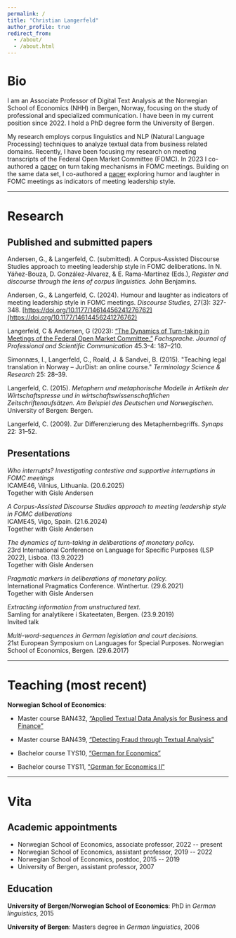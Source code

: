 ```yaml
---
permalink: /
title: "Christian Langerfeld"
author_profile: true
redirect_from: 
  - /about/
  - /about.html
---
```


# Bio
I am an Associate Professor of Digital Text Analysis at the Norwegian School of Economics (NHH) in Bergen, Norway, focusing on the study of professional and specialized communication. I have been in my current position since 2022. I hold a PhD degree form the University of Bergen.

My research employs corpus linguistics and NLP (Natural Language Processing) techniques to analyze textual data from business related domains. Recently, I have been focusing my research on meeting transcripts of the Federal Open Market Committee (FOMC). In 2023 I co-authored a [paper](https://doi.org/10.24989/fs.v45i3-4.2201) on turn taking mechanisms in FOMC meetings. Building on the same data set, I co-authored a [paper](https://doi.org/10.1177/14614456241276762) exploring humor and laughter in FOMC meetings as indicators of meeting leadership style.

---

# Research

## Published and submitted papers
Andersen, G., & Langerfeld, C. (submitted). A Corpus-Assisted Discourse Studies approach to meeting leadership style in FOMC deliberations. In N. Yáñez-Bouza, D. González-Alvarez, & E. Rama-Martínez (Eds.), *Register and discourse through the lens of corpus linguistics.* John Benjamins.

Andersen, G., & Langerfeld, C. (2024). Humour and laughter as indicators of meeting leadership style in FOMC meetings. *Discourse Studies*, 27(3): 327-348. [https://doi.org/10.1177/14614456241276762](https://doi.org/10.1177/14614456241276762)

Langerfeld, C & Andersen, G (2023): [“The Dynamics of Turn-taking in Meetings of the Federal Open Market Committee.”](https://doi.org/10.24989/fs.v45i3-4.2201) *Fachsprache. Journal of Professional and Scientific Communication* 45.3–4: 187–210.

Simonnæs, I., Langerfeld, C., Roald, J. & Sandvei, B. (2015). "Teaching legal translation in Norway – JurDist: an online course." *Terminology Science & Research* 25: 28–39.

Langerfeld, C. (2015). *Metaphern und metaphorische Modelle in Artikeln der Wirtschaftspresse und in wirtschaftswissenschaftlichen Zeitschriftenaufsätzen. Am Beispiel des Deutschen und Norwegischen.* University of Bergen: Bergen.

Langerfeld, C. (2009). Zur Differenzierung des Metaphernbegriffs. *Synaps* 22: 31–52.

## Presentations

*Who interrupts? Investigating contestive and supportive interruptions in FOMC meetings*<br>
ICAME46, Vilnius, Lithuania. (20.6.2025)<br>
Together with Gisle Andersen

*A Corpus-Assisted Discourse Studies approach to meeting leadership style in FOMC deliberations*<br>
ICAME45, Vigo, Spain. (21.6.2024)<br>
Together with Gisle Andersen

*The dynamics of turn-taking in deliberations of monetary policy.*<br>
23rd International Conference on Language for Specific Purposes (LSP 2022), Lisboa. (13.9.2022)<br>
Together with Gisle Andersen

*Pragmatic markers in deliberations of monetary policy.*<br>
International Pragmatics Conference. Winthertur. (29.6.2021)<br>
Together with Gisle Andersen

*Extracting information from unstructured text.*<br>
Samling for analytikere i Skateetaten, Bergen. (23.9.2019)<br>
Invited talk

*Multi-word-sequences in German legislation and court decisions.*<br>
21st European Symposium on Languages for Special Purposes. Norwegian School of Economics, Bergen. (29.6.2017)

---

# Teaching (most recent)
**Norwegian School of Economics**:

- Master course BAN432, [“Applied Textual Data Analysis for Business and Finance”](https://www.nhh.no/en/courses/applied-textual-data-analysis-for-business-and-finance/)

- Master course BAN439, [“Detecting Fraud through Textual Analysis”](https://www.nhh.no/en/courses/detecting-fraud-through-textual-analysis/)

- Bachelor course TYS10, [“German for Economics”](https://www.nhh.no/emner/tysk-okonomisk-sprak/)

- Bachelor course TYS11, ["German for Economics II"](https://www.nhh.no/emner/tysk-okonomisk-sprak-ii/)

---

# Vita
## Academic appointments
- Norwegian School of Economics, associate professor, 2022 -- present
- Norwegian School of Economics, assistant professor, 2019 -- 2022
- Norwegian School of Economics, postdoc, 2015 -- 2019
- University of Bergen, assistant professor, 2007

## Education
**University of Bergen/Norwegian School of Economics**:
PhD in *German linguistics*, 2015

**University of Bergen**: Masters degree in *German linguistics*, 2006

